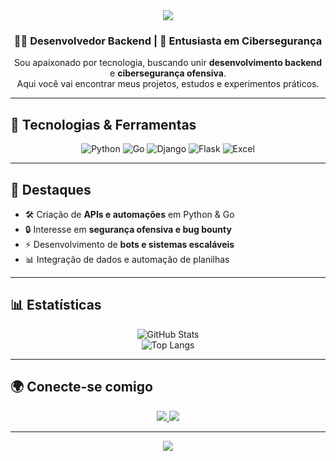 <!-- Banner -->
<div align="center">
  <img src="https://capsule-render.vercel.app/api?type=waving&color=0:00ADD8,100:3776AB&height=180&section=header&text=Italo%20Hugo&fontSize=40&fontColor=fff&animation=fadeIn&fontAlignY=35"/>
</div>

<!-- Intro -->
<h3 align="center">👨‍💻 Desenvolvedor Backend | 🔐 Entusiasta em Cibersegurança</h3>

<p align="center">
Sou apaixonado por tecnologia, buscando unir <b>desenvolvimento backend</b> e <b>cibersegurança ofensiva</b>.<br/>
Aqui você vai encontrar meus projetos, estudos e experimentos práticos.
</p>

---

## 🚀 Tecnologias & Ferramentas
<div align="center">
  
![Python](https://img.shields.io/badge/Python-3776AB?style=for-the-badge&logo=python&logoColor=white)
![Go](https://img.shields.io/badge/Go-00ADD8?style=for-the-badge&logo=go&logoColor=white)
![Django](https://img.shields.io/badge/Django-092E20?style=for-the-badge&logo=django&logoColor=white)
![Flask](https://img.shields.io/badge/Flask-000000?style=for-the-badge&logo=flask&logoColor=white)
![Excel](https://img.shields.io/badge/Microsoft_Excel-217346?style=for-the-badge&logo=microsoft-excel&logoColor=white)

</div>

---

## 📌 Destaques
- 🛠️ Criação de **APIs e automações** em Python & Go  
- 🔒 Interesse em **segurança ofensiva e bug bounty**  
- ⚡ Desenvolvimento de **bots e sistemas escaláveis**  
- 📊 Integração de dados e automação de planilhas  

---

## 📊 Estatísticas
<div align="center">
  
![GitHub Stats](https://github-readme-stats.vercel.app/api?username=italoo97&show_icons=true&theme=tokyonight&hide_border=true&count_private=true)  
![Top Langs](https://github-readme-stats.vercel.app/api/top-langs/?username=italoo97&layout=compact&theme=tokyonight&hide_border=true)

</div>

---

## 🌍 Conecte-se comigo
<p align="center">
  <a href="[https://www.linkedin.com](https://www.linkedin.com/in/italohbsantos)" target="_blank">
    <img src="https://img.shields.io/badge/LinkedIn-0077B5?style=for-the-badge&logo=linkedin&logoColor=white"/>
  </a>
  <a href="mailto:italohugodf39@email.com">
    <img src="https://img.shields.io/badge/Email-D14836?style=for-the-badge&logo=gmail&logoColor=white"/>
  </a>
</p>

---

<!-- Footer -->
<div align="center">
  <img src="https://capsule-render.vercel.app/api?type=waving&color=0:00ADD8,100:3776AB&height=120&section=footer"/>
</div>

